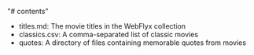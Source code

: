 "# contents"

- titles.md: The movie titles in the WebFlyx collection
- classics.csv: A comma-separated list of classic movies
- quotes: A directory of files containing memorable quotes from movies